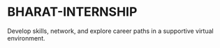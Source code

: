 # BHARAT-INTERNSHIP
 Develop skills, network, and explore career paths in a supportive virtual environment.
